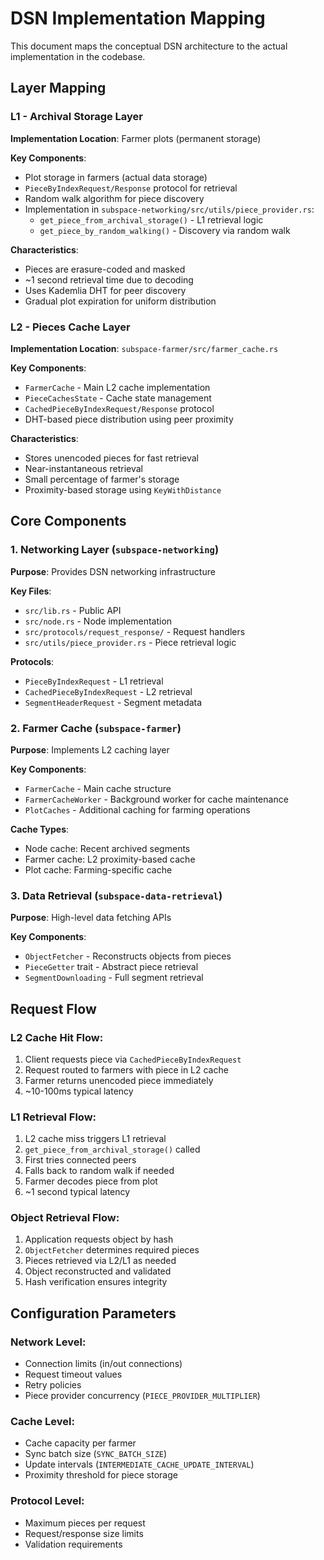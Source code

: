 # DSN Implementation Mapping

This document maps the conceptual DSN architecture to the actual implementation in the codebase.

## Layer Mapping

### L1 - Archival Storage Layer
**Implementation Location**: Farmer plots (permanent storage)

**Key Components**:
- Plot storage in farmers (actual data storage)
- `PieceByIndexRequest/Response` protocol for retrieval
- Random walk algorithm for piece discovery
- Implementation in `subspace-networking/src/utils/piece_provider.rs`:
  - `get_piece_from_archival_storage()` - L1 retrieval logic
  - `get_piece_by_random_walking()` - Discovery via random walk

**Characteristics**:
- Pieces are erasure-coded and masked
- ~1 second retrieval time due to decoding
- Uses Kademlia DHT for peer discovery
- Gradual plot expiration for uniform distribution

### L2 - Pieces Cache Layer  
**Implementation Location**: `subspace-farmer/src/farmer_cache.rs`

**Key Components**:
- `FarmerCache` - Main L2 cache implementation
- `PieceCachesState` - Cache state management
- `CachedPieceByIndexRequest/Response` protocol
- DHT-based piece distribution using peer proximity

**Characteristics**:
- Stores unencoded pieces for fast retrieval
- Near-instantaneous retrieval
- Small percentage of farmer's storage
- Proximity-based storage using `KeyWithDistance`

## Core Components

### 1. Networking Layer (`subspace-networking`)

**Purpose**: Provides DSN networking infrastructure

**Key Files**:
- `src/lib.rs` - Public API
- `src/node.rs` - Node implementation
- `src/protocols/request_response/` - Request handlers
- `src/utils/piece_provider.rs` - Piece retrieval logic

**Protocols**:
- `PieceByIndexRequest` - L1 retrieval
- `CachedPieceByIndexRequest` - L2 retrieval  
- `SegmentHeaderRequest` - Segment metadata

### 2. Farmer Cache (`subspace-farmer`)

**Purpose**: Implements L2 caching layer

**Key Components**:
- `FarmerCache` - Main cache structure
- `FarmerCacheWorker` - Background worker for cache maintenance
- `PlotCaches` - Additional caching for farming operations

**Cache Types**:
- Node cache: Recent archived segments
- Farmer cache: L2 proximity-based cache
- Plot cache: Farming-specific cache

### 3. Data Retrieval (`subspace-data-retrieval`)

**Purpose**: High-level data fetching APIs

**Key Components**:
- `ObjectFetcher` - Reconstructs objects from pieces
- `PieceGetter` trait - Abstract piece retrieval
- `SegmentDownloading` - Full segment retrieval

## Request Flow

### L2 Cache Hit Flow:
1. Client requests piece via `CachedPieceByIndexRequest`
2. Request routed to farmers with piece in L2 cache
3. Farmer returns unencoded piece immediately
4. ~10-100ms typical latency

### L1 Retrieval Flow:
1. L2 cache miss triggers L1 retrieval
2. `get_piece_from_archival_storage()` called
3. First tries connected peers
4. Falls back to random walk if needed
5. Farmer decodes piece from plot
6. ~1 second typical latency

### Object Retrieval Flow:
1. Application requests object by hash
2. `ObjectFetcher` determines required pieces
3. Pieces retrieved via L2/L1 as needed
4. Object reconstructed and validated
5. Hash verification ensures integrity

## Configuration Parameters

### Network Level:
- Connection limits (in/out connections)
- Request timeout values
- Retry policies
- Piece provider concurrency (`PIECE_PROVIDER_MULTIPLIER`)

### Cache Level:
- Cache capacity per farmer
- Sync batch size (`SYNC_BATCH_SIZE`)
- Update intervals (`INTERMEDIATE_CACHE_UPDATE_INTERVAL`)
- Proximity threshold for piece storage

### Protocol Level:
- Maximum pieces per request
- Request/response size limits
- Validation requirements 